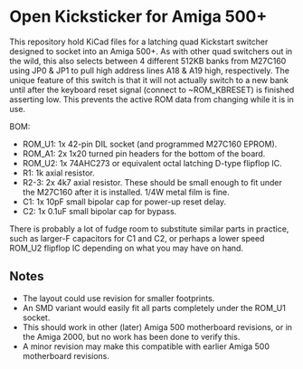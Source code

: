 Open Kicksticker for Amiga 500+
===============================

This repository hold KiCad files for a latching quad Kickstart switcher designed to socket into an Amiga 500+. As with other quad switchers out in the wild, this also selects between 4 different 512KB banks from M27C160 using JP0 & JP1 to pull high address lines A18 & A19 high, respectively. The unique feature of this switch is that it will not actually switch to a new bank until after the keyboard reset signal (connect to ~ROM_KBRESET) is finished asserting low. This prevents the active ROM data from changing while it is in use.

BOM:
* ROM_U1: 1x 42-pin DIL socket (and programmed M27C160 EPROM).
* ROM_A1: 2x 1x20 turned pin headers for the bottom of the board.
* ROM_U2: 1x 74AHC273 or equivalent octal latching D-type flipflop IC.
* R1: 1k axial resistor.
* R2-3: 2x 4k7 axial resistor. These should be small enough to fit under the M27C160 after it is installed. 1/4W metal film is fine.
* C1: 1x 10pF small bipolar cap for power-up reset delay.
* C2: 1x 0.1uF small bipolar cap for bypass.

There is probably a lot of fudge room to substitute similar parts in practice, such as larger-F capacitors for C1 and C2, or perhaps a lower speed ROM_U2 flipflop IC depending on what you may have on hand.


Notes
-----

* The layout could use revision for smaller footprints.
* An SMD variant would easily fit all parts completely under the ROM_U1 socket.
* This should work in other (later) Amiga 500 motherboard revisions, or in the Amiga 2000, but no work has been done to verify this.
* A minor revision may make this compatible with earlier Amiga 500 motherboard revisions.
